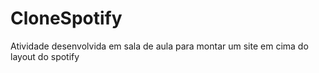 # CloneSpotify
 Atividade desenvolvida em sala de aula para montar um site em cima do layout do spotify
